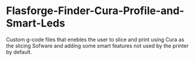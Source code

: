 # Flasforge-Finder-Cura-Profile-and-Smart-Leds
Custom g-code files that enebles the user to slice and print using Cura as the slicing Sofware and adding some smart features not used by the printer by default.

